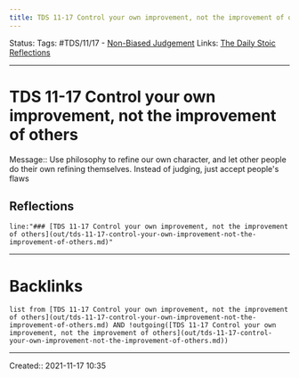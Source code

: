```yaml
---
title: TDS 11-17 Control your own improvement, not the improvement of others
---
```

Status:
Tags: #TDS/11/17 - [Non-Biased Judgement](out/non-biased-judgement.md)
Links: [The Daily Stoic Reflections](out/the-daily-stoic-reflections.md)
___
# TDS 11-17 Control your own improvement, not the improvement of others
Message:: Use philosophy to refine our own character, and let other people do their own refining themselves. Instead of judging, just accept people's flaws

## Reflections
 ```query
line:"### [TDS 11-17 Control your own improvement, not the improvement of others](out/tds-11-17-control-your-own-improvement-not-the-improvement-of-others.md)"
```
___
# Backlinks
```dataview
list from [TDS 11-17 Control your own improvement, not the improvement of others](out/tds-11-17-control-your-own-improvement-not-the-improvement-of-others.md) AND !outgoing([TDS 11-17 Control your own improvement, not the improvement of others](out/tds-11-17-control-your-own-improvement-not-the-improvement-of-others.md))
```
___

Created:: 2021-11-17 10:35

